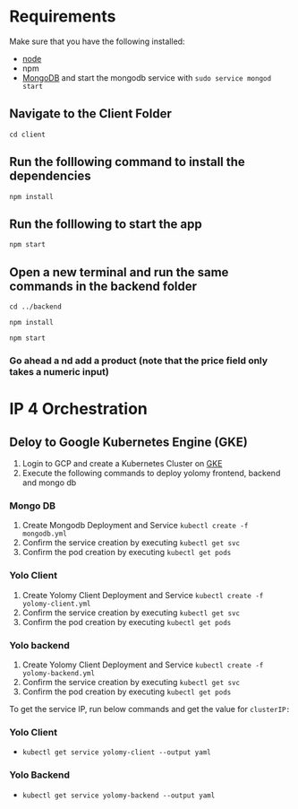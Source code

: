 # Requirements
Make sure that you have the following installed:
- [node](https://www.digitalocean.com/community/tutorials/how-to-install-node-js-on-ubuntu-18-04) 
- npm 
- [MongoDB](https://docs.mongodb.com/manual/tutorial/install-mongodb-on-ubuntu/) and start the mongodb service with `sudo service mongod start`

## Navigate to the Client Folder 
 `cd client`

## Run the folllowing command to install the dependencies 
 `npm install`

## Run the folllowing to start the app
 `npm start`

## Open a new terminal and run the same commands in the backend folder
 `cd ../backend`

 `npm install`

 `npm start`

 ### Go ahead a nd add a product (note that the price field only takes a numeric input)
 
 
 
 # IP 4 Orchestration
 
 ## Deloy to Google Kubernetes Engine (GKE)
 
 1. Login to GCP and create a Kubernetes Cluster on [GKE](https://console.cloud.google.com/kubernetes)
 2. Execute the following commands to deploy yolomy frontend, backend and mongo db
 
 ### Mongo DB
 
 1. Create Mongodb Deployment and Service ` kubectl create -f mongodb.yml `
 2. Confirm the service creation by executing ` kubectl get svc `
 3. Confirm the pod creation by executing `kubectl get pods`
 
 ### Yolo Client
 
 1. Create Yolomy Client Deployment and Service ` kubectl create -f yolomy-client.yml `
 2. Confirm the service creation by executing ` kubectl get svc `
 3. Confirm the pod creation by executing `kubectl get pods`
 
  ### Yolo backend
 
 1. Create Yolomy Client Deployment and Service ` kubectl create -f yolomy-backend.yml `
 2. Confirm the service creation by executing ` kubectl get svc `
 3. Confirm the pod creation by executing `kubectl get pods`
 
 To get the service IP, run below commands and get the value for ` clusterIP: `

### Yolo Client

- ` kubectl get service yolomy-client --output yaml `

### Yolo Backend

- ` kubectl get service yolomy-backend --output yaml `
 
 
